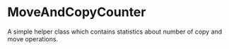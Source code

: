 # MoveAndCopyCounter

A simple helper class which contains statistics about number of copy and move operations.

